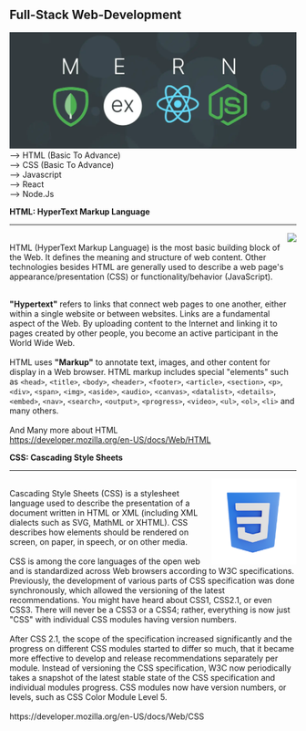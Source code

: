## Full-Stack Web-Development

<img src="./top-MERN-Stack.png">
<br>
--> HTML (Basic To Advance)
<br/>
--> CSS (Basic To Advance)
<br/>
--> Javascript
<br/>
--> React
<br/>
--> Node.Js
<br/>

**HTML: HyperText Markup Language**

<hr>
<img align='right' src="/HTML/Readme/html.pngl" height="230px">
<br>
HTML (HyperText Markup Language) is the most basic building block of the Web. It defines the meaning and structure of web content. Other technologies besides HTML are generally used to describe a web page's appearance/presentation (CSS) or functionality/behavior (JavaScript).<br>
<br>

**"Hypertext"** refers to links that connect web pages to one another, either within a single website or between websites. Links are a fundamental aspect of the Web. By uploading content to the Internet and linking it to pages created by other people, you become an active participant in the World Wide Web.<br>
<br>
HTML uses **"Markup"** to annotate text, images, and other content for display in a Web browser. HTML markup includes special "elements" such as `<head>`, `<title>`, `<body>`, `<header>`, `<footer>`, `<article>`, `<section>`, `<p>`, `<div>`, `<span>`, `<img>`, `<aside>`, `<audio>`, `<canvas>`, `<datalist>`, `<details>`, `<embed>`, `<nav>`, `<search>`, `<output>`, `<progress>`, `<video>`, `<ul>`, `<ol>`, `<li>` and many others.
<br>
<br>
And Many more about HTML
<br>
https://developer.mozilla.org/en-US/docs/Web/HTML

**CSS: Cascading Style Sheets**

<hr>

<img align="right" src="/CSS/README/css3.png" height="150px">

<br>
Cascading Style Sheets (CSS) is a stylesheet language used to describe the presentation of a document written in HTML or XML (including XML dialects such as SVG, MathML or XHTML). CSS describes how elements should be rendered on screen, on paper, in speech, or on other media.<br>
<br>
CSS is among the core languages of the open web and is standardized across Web browsers according to W3C specifications. Previously, the development of various parts of CSS specification was done synchronously, which allowed the versioning of the latest recommendations. You might have heard about CSS1, CSS2.1, or even CSS3. There will never be a CSS3 or a CSS4; rather, everything is now just "CSS" with individual CSS modules having version numbers.<br>
<br>
After CSS 2.1, the scope of the specification increased significantly and the progress on different CSS modules started to differ so much, that it became more effective to develop and release recommendations separately per module. Instead of versioning the CSS specification, W3C now periodically takes a snapshot of the latest stable state of the CSS specification and individual modules progress. CSS modules now have version numbers, or levels, such as CSS Color Module Level 5.
<br>
<br>
https://developer.mozilla.org/en-US/docs/Web/CSS
